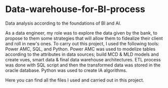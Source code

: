 # Data-warehouse-for-BI-process
Data analysis according to the foundations of BI and AI. 

As a data engineer, my role was to explore the data given by the bank,  to propose to them some strategies that will allow them to fidealize their client and roll in new's ones. To carry out this project, I used the following tools: Power AMC, SQL, and Python. 
Power AMC was used to modelize tables according to the attributes in data sources; build MCD & MLD models and create vues, smart data & final data warehouse architectures. 
ETL process was done with SQL script and then the transformed data was stored in the oracle database. 
Python was used to create IA algorithms. 

Here you can find all the files I used and carried out in this project.

